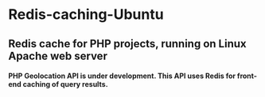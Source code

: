 # Redis-caching-Ubuntu
## Redis cache for PHP projects, running on Linux Apache web server
#### PHP Geolocation API is under development. This API uses Redis for front-end caching of query results.
